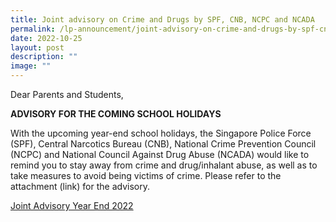 ```yaml
---
title: Joint advisory on Crime and Drugs by SPF, CNB, NCPC and NCADA
permalink: /lp-announcement/joint-advisory-on-crime-and-drugs-by-spf-cnb-ncpc-and-ncada/
date: 2022-10-25
layout: post
description: ""
image: ""
---
```

Dear Parents and Students,

**ADVISORY FOR THE COMING SCHOOL HOLIDAYS**

With the upcoming year-end school holidays, the Singapore Police Force (SPF), Central Narcotics Bureau (CNB), National Crime Prevention Council (NCPC) and National Council Against Drug Abuse (NCADA) would like to remind you to stay away from crime and drug/inhalant abuse, as well as to take measures to avoid being victims of crime. Please refer to the attachment (link) for the advisory.

[Joint Advisory Year End 2022](/files/Joint-Advisory-Year-End-2022.pdf)
